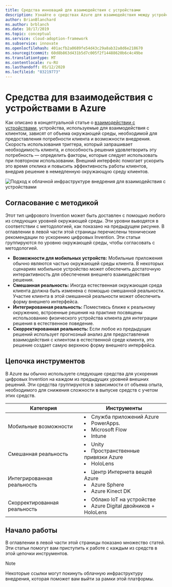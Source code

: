 ```yaml
---
title: Средства инноваций для взаимодействия с устройствами
description: Узнайте о средствах Azure для взаимодействия между устройствами и внешними возможностями, которые расширяют естественную окружающую среду и поведение клиентов.
author: BrianBlanchard
ms.author: brblanch
ms.date: 10/17/2019
ms.topic: conceptual
ms.service: cloud-adoption-framework
ms.subservice: innovate
ms.openlocfilehash: 401acfb2a0689fe54d43c29a8ab32a8d6e218670
ms.sourcegitcommit: 60d8b863d431b5d7c005f2f14488620b6c4c49be
ms.translationtype: MT
ms.contentlocale: ru-RU
ms.lasthandoff: 05/12/2020
ms.locfileid: "83219773"
---
```

# <a name="tools-to-interact-with-devices-in-azure"></a>Средства для взаимодействия с устройствами в Azure

Как описано в концептуальной статье о [взаимодействии с устройствами](../considerations/devices.md), устройства, используемые для взаимодействия с клиентом, зависят от объема окружающей среды, необходимой для предоставления потребности клиента и возможности внедрения. Скорость использования триггера, который запрашивает необходимость клиента, и способность решения удовлетворить эту потребность — определить факторы, которые следует использовать при повторном использовании. Внешний интерфейс помогает ускорить это время отклика и повысить эффективность работы клиентов, внедрив решение в немедленную окружающую среду клиентов.

![Подход к облачной инфраструктуре внедрения для взаимодействия с устройствами](../../_images/innovate/ambient-experiences.png)

## <a name="alignment-to-the-methodology"></a>Согласование с методикой

Этот тип цифрового Invention может быть доставлен с помощью любого из следующих уровней окружающей среды. Эти уровни выводятся в соответствии с методологией, как показано на предыдущем рисунке. В оглавлении в левой части этой страницы перечислены технические рекомендации по ускорению цифровых Invention. Эти статьи группируются по уровню окружающей среды, чтобы согласовать с методологией.

- **Возможности для мобильных устройств:** Мобильные приложения обычно являются частью окружающей среды клиента. В некоторых сценариях мобильное устройство может обеспечить достаточную интерактивность для обеспечения внешнего взаимодействия решения.
- **Смешанная реальность:** Иногда естественная окружающая среда клиента должна быть изменена с помощью смешанной реальности. Участие клиента в этой смешанной реальности может обеспечить форму внешнего интерфейса.
- **Интегрированная реальность:** Поместивсь ближе к реальному окружению, встроенные решения на практике посвящены использованию физического устройства клиента для интеграции решения в естественное поведение.
- **Скорректированная реальность:** Если любое из предыдущих решений использует прогнозный анализ для предоставления взаимодействия с клиентом в естественной среде клиента, это решение создает самую верхнюю форму внешнего интерфейса.

## <a name="toolchain"></a>Цепочка инструментов

В Azure вы обычно используете следующие средства для ускорения цифровых Invention на каждом из предыдущих уровней внешних решений. Эти средства группируются в зависимости от объема опыта, необходимого для снижения сложности в выпуске средств с учетом этих средств.

<!-- markdownlint-disable MD033 -->

| Категория | Инструменты |
|---|---|
| Мобильные возможности | <li> Служба приложений Azure <li> PowerApps. <li> Microsoft Flow <li> Intune |
| Смешанная реальность | <li> Unity <li> Пространственные привязки Azure <li> HoloLens |
| Интегрированная реальность | <li> Центр Интернета вещей Azure <li> Azure Sphere <li> Azure Kinect DK |
| Скорректированная реальность | <li> Облако IoT на устройстве <li> Azure Digital двойников + HoloLens |

<!--markdownlint-enable MD033 -->

## <a name="get-started"></a>Начало работы

В оглавлении в левой части этой страницы показано множество статей. Эти статьи помогут вам приступить к работе с каждым из средств в этой цепочки инструментов.

> [!NOTE]
> Некоторые ссылки могут покинуть облачную инфраструктуру внедрения, которая поможет вам выйти за рамки этой платформы.
